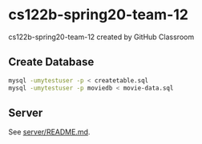 # cs122b-spring20-team-12

cs122b-spring20-team-12 created by GitHub Classroom

## Create Database

```bash
mysql -umytestuser -p < createtable.sql
mysql -umytestuser -p moviedb < movie-data.sql
```

## Server

See [server/README.md](./server/README.md).

